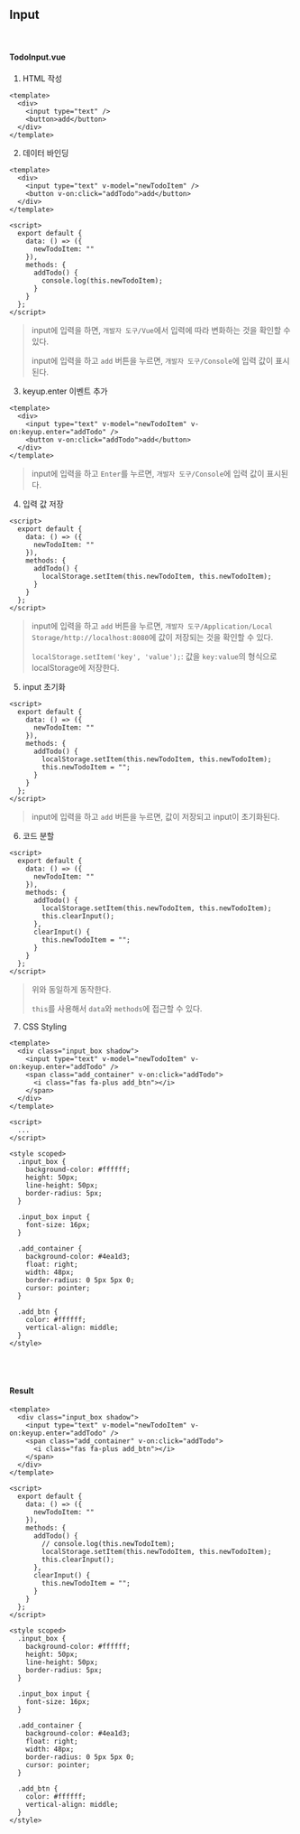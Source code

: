 ## Input

<br>

#### TodoInput.vue

1. HTML 작성

```vue
<template>
  <div>
    <input type="text" />
    <button>add</button>
  </div>
</template>
```

2. 데이터 바인딩

```vue
<template>
  <div>
    <input type="text" v-model="newTodoItem" />
    <button v-on:click="addTodo">add</button>
  </div>
</template>

<script>
  export default {
    data: () => ({
      newTodoItem: ""
    }),
    methods: {
      addTodo() {
        console.log(this.newTodoItem);
      }
    }
  };
</script>
```

> input에 입력을 하면, `개발자 도구/Vue`에서 입력에 따라 변화하는 것을 확인할 수 있다.
>
> input에 입력을 하고 `add` 버튼을 누르면, `개발자 도구/Console`에 입력 값이 표시된다.

3. keyup\.enter 이벤트 추가

```vue
<template>
  <div>
    <input type="text" v-model="newTodoItem" v-on:keyup.enter="addTodo" />
    <button v-on:click="addTodo">add</button>
  </div>
</template>
```

> input에 입력을 하고 `Enter`를 누르면, `개발자 도구/Console`에 입력 값이 표시된다.

4. 입력 값 저장

```vue
<script>
  export default {
    data: () => ({
      newTodoItem: ""
    }),
    methods: {
      addTodo() {
        localStorage.setItem(this.newTodoItem, this.newTodoItem);
      }
    }
  };
</script>
```

> input에 입력을 하고 `add` 버튼을 누르면, `개발자 도구/Application/Local Storage/http://localhost:8080`에 값이 저장되는 것을 확인할 수 있다.
>
> `localStorage.setItem('key', 'value');`: 값을 `key:value`의 형식으로 localStorage에 저장한다.

5. input 초기화

```vue
<script>
  export default {
    data: () => ({
      newTodoItem: ""
    }),
    methods: {
      addTodo() {
        localStorage.setItem(this.newTodoItem, this.newTodoItem);
        this.newTodoItem = "";
      }
    }
  };
</script>
```

> input에 입력을 하고 `add` 버튼을 누르면, 값이 저장되고 input이 초기화된다.

6. 코드 분할

```vue
<script>
  export default {
    data: () => ({
      newTodoItem: ""
    }),
    methods: {
      addTodo() {
        localStorage.setItem(this.newTodoItem, this.newTodoItem);
        this.clearInput();
      },
      clearInput() {
        this.newTodoItem = "";
      }
    }
  };
</script>
```

> 위와 동일하게 동작한다.
>
> `this`를 사용해서 `data`와 `methods`에 접근할 수 있다.

7. CSS Styling

```vue
<template>
  <div class="input_box shadow">
    <input type="text" v-model="newTodoItem" v-on:keyup.enter="addTodo" />
    <span class="add_container" v-on:click="addTodo">
      <i class="fas fa-plus add_btn"></i>
    </span>
  </div>
</template>

<script>
  ...
</script>

<style scoped>
  .input_box {
    background-color: #ffffff;
    height: 50px;
    line-height: 50px;
    border-radius: 5px;
  }
  
  .input_box input {
    font-size: 16px;
  }
  
  .add_container {
    background-color: #4ea1d3;
    float: right;
    width: 48px;
    border-radius: 0 5px 5px 0;
    cursor: pointer;
  }
  
  .add_btn {
    color: #ffffff;
    vertical-align: middle;
  }
</style>
```

<br>

<br>

#### Result

```vue
<template>
  <div class="input_box shadow">
    <input type="text" v-model="newTodoItem" v-on:keyup.enter="addTodo" />
    <span class="add_container" v-on:click="addTodo">
      <i class="fas fa-plus add_btn"></i>
    </span>
  </div>
</template>

<script>
  export default {
    data: () => ({
      newTodoItem: ""
    }),
    methods: {
      addTodo() {
        // console.log(this.newTodoItem);
        localStorage.setItem(this.newTodoItem, this.newTodoItem);
        this.clearInput();
      },
      clearInput() {
        this.newTodoItem = "";
      }
    }
  };
</script>

<style scoped>
  .input_box {
    background-color: #ffffff;
    height: 50px;
    line-height: 50px;
    border-radius: 5px;
  }
  
  .input_box input {
    font-size: 16px;
  }
  
  .add_container {
    background-color: #4ea1d3;
    float: right;
    width: 48px;
    border-radius: 0 5px 5px 0;
    cursor: pointer;
  }
  
  .add_btn {
    color: #ffffff;
    vertical-align: middle;
  }
</style>
```

<br>

<br>